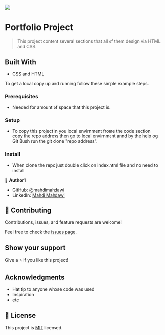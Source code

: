 ![](https://img.shields.io/badge/Microverse-blueviolet)

# Portfolio Project

> This project content several sections that all of them design via HTML and CSS.


## Built With

- CSS and HTML


To get a local copy up and running follow these simple example steps.

### Prerequisites
- Needed for amount of space that this project is.

### Setup
- To copy this project in you local envirnment frome the code section copy the repo address then go to local envirnment annd by the help og Git Bush run the git clone "repo address".

### Install
- When clone the repo just double click on index.html file and no need to install



👤 **Author1**

- GitHub: [@mahdimahdawi](https://github.com/mahdimahdawi)
- LinkedIn: [Mahdi Mahdawi](https://linkedin.com/feed/)

## 🤝 Contributing

Contributions, issues, and feature requests are welcome!

Feel free to check the [issues page](../../issues/).

## Show your support

Give a ⭐️ if you like this project!

## Acknowledgments

- Hat tip to anyone whose code was used
- Inspiration
- etc

## 📝 License

This project is [MIT](./MIT.md) licensed.
